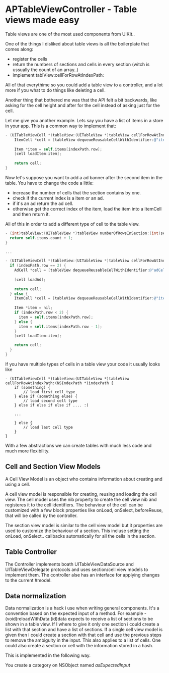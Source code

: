 # APTableViewController - Table views made easy

Table views are one of the most used components from UIKit.. 

One of the things I disliked about table views is all the boilerplate that comes along:
* register the cells
* return the numbers of sections and cells in every section (witch is ussually the count of an array..)
* implement tablView:cellForRowAtIndexPath: 

All of that everythime so you could add a table view to a controller, and a lot more if you what to do things like deleting a cell.

Another thing that bothered me was that the API felt a bit backwards, like asking for the cell height and after for the cell instead of asking just for the cell.

Let me give you another example. Lets say you have a list of items in a store in your app.
This is a common way to implement that:
``` objective-c
- (UITableViewCell *)tableView:(UITableView *)tableView cellForRowAtIndexPath:(NSIndexPath *)indexPath {
    ItemCell *cell = [tableView dequeueReusableCellWithIdentifier:@"itemCellReuseIdentifier"];
  
    Item *item = self.items[indexPath.row];
    [cell loadItem:item];
  
    return cell;
}
```

Now let's suppose you want to add a ad banner after the second item in the table.
You have to change the code a little: 
* increase the number of cells that the section contains by one.
* check if the current index is a item or an ad. 
* if it's an ad return the ad cell.
* otherwise get the correct index of the item, load the item into a ItemCell and then return it.

All of this in order to add a different type of cell to the table view.

``` objective-c
- (int)tableView:(UITableView *)tableView numberOfRowsInSection:(int)sectionIndex {
  return self.items.count + 1;
}

...

- (UITableViewCell *)tableView:(UITableView *)tableView cellForRowAtIndexPath:(NSIndexPath *)indexPath {
  if (indexPath.row == 2) {
    AdCell *cell = [tableView dequeueReusableCellWithIdentifier:@"adCellReuseIdentifier"];
    
    [cell loadAd];
    
    return cell;
  } else {
    ItemCell *cell = [tableView dequeueReusableCellWithIdentifier:@"itemCellReuseIdentifier"];
  
    Item *item = nil;
    if (indexPath.row < 2) {
      item = self.items[indexPath.row];
    } else {
      item = self.items[indexPath.row - 1];
    }
    [cell loadItem:item];

    return cell;
  }
}
```


If you have multiple types of cells in a table view your code it usually looks like 

```
- (UITableViewCell *)tableView:(UITableView *)tableView cellForRowAtIndexPath:(NSIndexPath *)indexPath {
    if (something) {
        // load first cell type
    } else if (something else) {
        // load second cell type
    } else if else if else if .... :(
    
    ...    

    } else {
        // load last cell type
    }
}
```

With a few abstractions we can create tables with much less code and much more flexibility.

## Cell and Section View Models

A Cell View Model is an object who contains information about creating and using a cell. 

A cell view model is responsible for creating, reusing and loading the cell view.
The cell model uses the nib property to create the cell view nib and registeres it to the cell identifiers.
The behaviour of the cell can be customized with a few block properties like onLoad, onSelect, beforeReuse, that will be called by the controller.

The section view model is similar to the cell view model but it properties are used to customize the behaviour of a section.
This incluse setting the onLoad, onSelect.. callbacks automatically for all the cells in the section.




## Table Controller

The Controller implements boath UITableViewDataSource and UITableViewDelegate protocols and uses section/cell view models to implement them.
The controller alse has an interface for applying changes to the current #model.

## Data normalization

Data normalization is a hack i use when writing general components. It's a convention based on the expected input of a method.
For example - (void)reloadWithData:(id)data expects to receive a list of sections to be shown in a table view. 
If I where to give it only one section i could create a list with that section and have a list of sections.
If a single cell view model is given then i could create a section with that cell and use the previous steps to remove the ambiguity in the input.
This also applies to a list of cells.
One could also create a section or cell with the information stored in a hash.

This is implemented in the following way.

You create a category on NSObject named _asExpectedInput_





